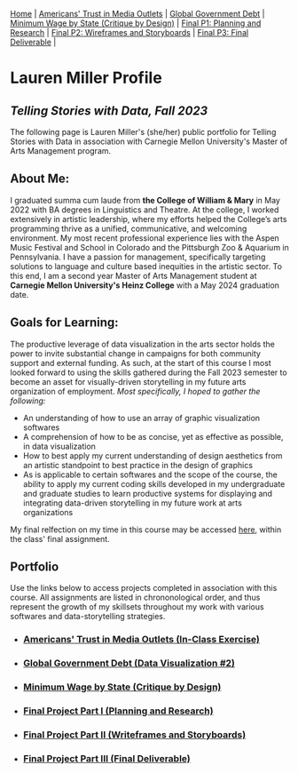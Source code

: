 [Home](/README.md) | [Americans' Trust in Media Outlets](/NewsMediaTrust.md) | [Global Government Debt](/DataViz2.md) | [Minimum Wage by State (Critique by Design)](/CritiqueByDesign.md) | [Final P1: Planning and Research](/finalprojectp1.md) | [Final P2: Wireframes and Storyboards](/finalprojectp2.md) | [Final P3: Final Deliverable](/finalprojectp3.md) | 

# Lauren Miller Profile
## *Telling Stories with Data, Fall 2023*
The following page is Lauren Miller's (she/her) public portfolio for Telling Stories with Data in association with Carnegie Mellon University's Master of Arts Management program.

## About Me:
I graduated summa cum laude from **the College of William & Mary** in May 2022 with BA degrees in Linguistics and Theatre. At the college, I worked extensively in artistic leadership, where my efforts helped the College’s arts programming thrive as a unified, communicative, and welcoming environment. My most recent professional experience lies with the Aspen Music Festival and School in Colorado and the Pittsburgh Zoo & Aquarium in Pennsylvania. I have a passion for management, specifically targeting solutions to language and culture based inequities in the artistic sector. To this end, I am a second year Master of Arts Management student at **Carnegie Mellon University's Heinz College** with a May 2024 graduation date. 

## Goals for Learning:
The productive leverage of data visualization in the arts sector holds the power to invite substantial change in campaigns for both community support and external funding. As such, at the start of this course I most looked forward to using the skills gathered during the Fall 2023 semester to become an asset for visually-driven storytelling in my future arts organization of employment. 
_Most specifically, I hoped to gather the following:_
* An understanding of how to use an array of graphic visualization softwares
* A comprehension of how to be as concise, yet as effective as possible, in data visualization
* How to best apply my current understanding of design aesthetics from an artistic standpoint to best practice in the design of graphics
* As is applicable to certain softwares and the scope of the course, the ability to apply my current coding skills developed in my undergraduate and graduate studies to learn productive systems for displaying and integrating data-driven storytelling in my future work at arts organizations

My final relfection on my time in this course may be accessed [here](/finalprojectp3.md), within the class' final assignment.

## Portfolio
Use the links below to access projects completed in association with this course. All assignments are listed in chrononological order, and thus represent the growth of my skillsets throughout my work with various softwares and data-storytelling strategies. 
* ### [Americans' Trust in Media Outlets (In-Class Exercise)](/NewsMediaTrust.md)
* ### [Global Government Debt (Data Visualization #2)](/DataViz2.md)
* ### [Minimum Wage by State (Critique by Design)](/CritiqueByDesign.md)
* ### [Final Project Part I (Planning and Research)](/finalprojectp1.md)
* ### [Final Project Part II (Writeframes and Storyboards)](/finalprojectp2.md)
* ### [Final Project Part III (Final Deliverable)](/finalprojectp3.md)
